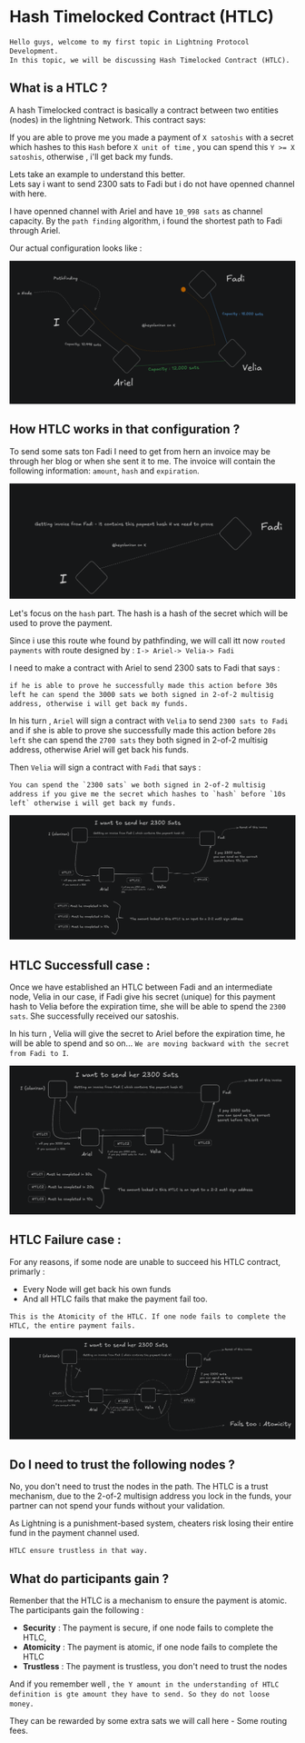 # Hash Timelocked Contract (HTLC) 

    Hello guys, welcome to my first topic in Lightning Protocol Development. 
    In this topic, we will be discussing Hash Timelocked Contract (HTLC).

## What is a HTLC ?
A hash Timelocked contract is basically a contract between two entities (nodes) in the lightning Network. This contract says: 

If you are able to prove me you made a payment of `X satoshis` with  a secret which hashes to this `Hash`  before `X unit of time` , you can spend this `Y >= X satoshis`, otherwise , i'll get back my funds. 

Lets take an example to understand this better.  
Lets say i want to send 2300 sats to Fadi but i do not have openned channel with here.

I have openned channel with Ariel and have `10_998 sats` as channel capacity.  By the `path finding` algorithm, i found the shortest path to Fadi through Ariel.

Our actual configuration looks like : 

![Pathfinding](images/topic-001-htlc-pathfinding.png)


## How HTLC works in that configuration ?  
To send some sats ton Fadi I need to get from hern an invoice may be through her blog or when she sent it to me. The invoice will contain the following information: `amount`, `hash` and `expiration`.

![invoice](images/topic-001-htlc-img1.png)

Let's focus on the `hash` part. The hash is a hash of the secret which will be used to prove the payment.

Since i use this route whe found by pathfinding, we will call itt now `routed payments` with route designed by : `I-> Ariel-> Velia-> Fadi` 

I need to make a contract with Ariel to send 2300 sats to Fadi that says : 
    
    if he is able to prove he successfully made this action before 30s left he can spend the 3000 sats we both signed in 2-of-2 multisig address, otherwise i will get back my funds.

In his turn , `Ariel` will sign a contract with `Velia` to send `2300 sats to Fadi` and if she is able to prove she successfully made this action before `20s left` she can spend the `2700 sats` they both signed in 2-of-2 multisig address, otherwise Ariel will get back his funds.

Then `Velia` will sign a contract with `Fadi` that says : 

    You can spend the `2300 sats` we both signed in 2-of-2 multisig address if you give me the secret which hashes to `hash` before `10s left` otherwise i will get back my funds.  

![HTLCS](images/topic-001-img2.png)

## HTLC Successfull case : 
Once we have established an HTLC between Fadi and an intermediate node, Velia in our case, if Fadi give his secret (unique) for this payment hash to Velia before the expiration time, she will be able to spend the `2300 sats`. She successfully received our satoshis.  

In his turn , Velia will give the secret to Ariel before the expiration time, he will be able to spend and so on...  `We are moving backward with the secret from Fadi to I`.

![success](images/topic-001-htlc-img2.png)


## HTLC Failure case :
For any reasons, if some node are unable to succeed his HTLC contract, primarly : 

- Every Node will get back his own funds 
- And all HTLC fails that make the payment fail too.  


```
This is the Atomicity of the HTLC. If one node fails to complete the HTLC, the entire payment fails.
```

![FAILURES](images/topic-001-htlc-img3.png)

## Do I need to trust the following nodes ?
No, you don't need to trust the nodes in the path. The HTLC is a trust mechanism, due to the 2-of-2 multisign address you lock in the funds, your partner can not spend your funds without your validation.

As Lightning is a punishment-based system, cheaters risk losing their entire fund in the payment channel used.  

    HTLC ensure trustless in that way.  

## What do participants gain ?  

Remenber that the HTLC is a mechanism to ensure the payment is atomic. The participants gain the following :
- **Security** : The payment is secure, if one node fails to complete the HTLC,
- **Atomicity** : The payment is atomic, if one node fails to complete the HTLC
- **Trustless** : The payment is trustless, you don't need to trust the nodes

And if you remember well , `the Y amount in the understanding of HTLC definition is gte amount they have to send. So they do not loose money.`

They can be rewarded by some extra sats we will call here - Some routing fees.  

